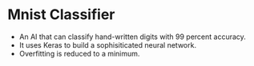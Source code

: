 # Mnist Classifier
- An AI that can classify hand-written digits with 99 percent accuracy.
- It uses Keras to build a sophisiticated neural network.
- Overfitting is reduced to a minimum.  
